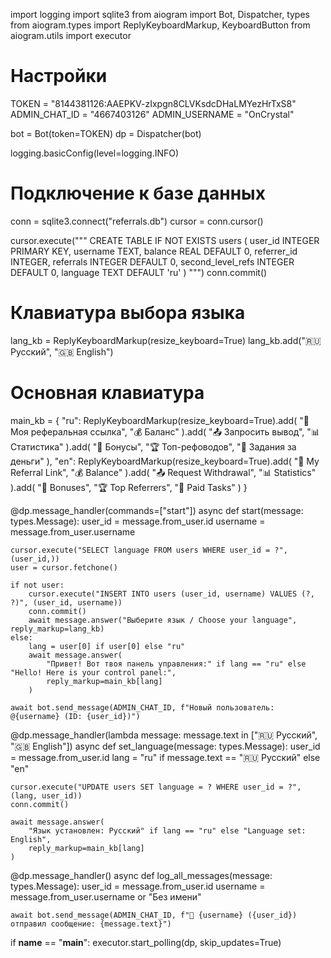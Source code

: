 import logging
import sqlite3
from aiogram import Bot, Dispatcher, types
from aiogram.types import ReplyKeyboardMarkup, KeyboardButton
from aiogram.utils import executor

# Настройки
TOKEN = "8144381126:AAEPKV-zIxpgn8CLVKsdcDHaLMYezHrTxS8"
ADMIN_CHAT_ID = "4667403126"
ADMIN_USERNAME = "OnCrystal"

bot = Bot(token=TOKEN)
dp = Dispatcher(bot)

logging.basicConfig(level=logging.INFO)

# Подключение к базе данных
conn = sqlite3.connect("referrals.db")
cursor = conn.cursor()

cursor.execute("""
    CREATE TABLE IF NOT EXISTS users (
        user_id INTEGER PRIMARY KEY,
        username TEXT,
        balance REAL DEFAULT 0,
        referrer_id INTEGER,
        referrals INTEGER DEFAULT 0,
        second_level_refs INTEGER DEFAULT 0,
        language TEXT DEFAULT 'ru'
    )
""")
conn.commit()

# Клавиатура выбора языка
lang_kb = ReplyKeyboardMarkup(resize_keyboard=True)
lang_kb.add("🇷🇺 Русский", "🇬🇧 English")

# Основная клавиатура
main_kb = {
    "ru": ReplyKeyboardMarkup(resize_keyboard=True).add(
        "📎 Моя реферальная ссылка", "💰 Баланс"
    ).add(
        "📤 Запросить вывод", "📊 Статистика"
    ).add(
        "🎁 Бонусы", "🏆 Топ-рефоводов", "💼 Задания за деньги"
    ),
    "en": ReplyKeyboardMarkup(resize_keyboard=True).add(
        "📎 My Referral Link", "💰 Balance"
    ).add(
        "📤 Request Withdrawal", "📊 Statistics"
    ).add(
        "🎁 Bonuses", "🏆 Top Referrers", "💼 Paid Tasks"
    )
}

@dp.message_handler(commands=["start"])
async def start(message: types.Message):
    user_id = message.from_user.id
    username = message.from_user.username

    cursor.execute("SELECT language FROM users WHERE user_id = ?", (user_id,))
    user = cursor.fetchone()

    if not user:
        cursor.execute("INSERT INTO users (user_id, username) VALUES (?, ?)", (user_id, username))
        conn.commit()
        await message.answer("Выберите язык / Choose your language", reply_markup=lang_kb)
    else:
        lang = user[0] if user[0] else "ru"
        await message.answer(
            "Привет! Вот твоя панель управления:" if lang == "ru" else "Hello! Here is your control panel:",
            reply_markup=main_kb[lang]
        )

    await bot.send_message(ADMIN_CHAT_ID, f"Новый пользователь: @{username} (ID: {user_id})")

@dp.message_handler(lambda message: message.text in ["🇷🇺 Русский", "🇬🇧 English"])
async def set_language(message: types.Message):
    user_id = message.from_user.id
    lang = "ru" if message.text == "🇷🇺 Русский" else "en"
    
    cursor.execute("UPDATE users SET language = ? WHERE user_id = ?", (lang, user_id))
    conn.commit()
    
    await message.answer(
        "Язык установлен: Русский" if lang == "ru" else "Language set: English",
        reply_markup=main_kb[lang]
    )

@dp.message_handler()
async def log_all_messages(message: types.Message):
    user_id = message.from_user.id
    username = message.from_user.username or "Без имени"
    
    await bot.send_message(ADMIN_CHAT_ID, f"🔔 {username} ({user_id}) отправил сообщение: {message.text}")

if __name__ == "__main__":
    executor.start_polling(dp, skip_updates=True)
